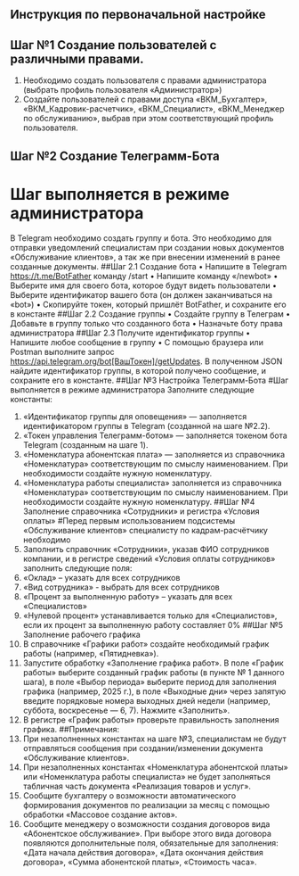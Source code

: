 ## Инструкция по первоначальной настройке

## Шаг №1 Создание пользователей с различными правами.
1.	Необходимо создать пользователя с правами администратора (выбрать профиль пользователя «Администратор»)
2.	Создайте пользователей с правами доступа «ВКМ_Бухгалтер», «ВКМ_Кадровик-расчетчик», «ВКМ_Специалист», «ВКМ_Менеджер по обслуживанию», выбрав при этом соответствующий профиль пользователя.
## Шаг №2 Создание Телеграмм-Бота
# Шаг выполняется в режиме администратора
В Telegram необходимо создать группу и бота. Это необходимо для отправки уведомлений специалистам при создании новых документов «Обслуживание клиентов», а так же при внесении изменений в ранее созданные документы. 
##Шаг 2.1 Создание бота
•	Напишите в Telegram https://t.me/BotFather команду /start
•	Напишите команду «/newbot»
•	Выберите имя для своего бота, которое будут видеть пользователи
•	Выберите идентификатор вашего бота (он должен заканчиваться на «bot»)
•	Скопируйте токен, который пришлёт BotFather, и сохраните его в константе
##Шаг 2.2 Создание группы
•	Создайте группу в Телеграм
•	Добавьте в группу только что созданного бота
•	Назначьте боту права администратора
##Шаг 2.3 Получите идентификатор группы
•	Напишите любое сообщение в группу
•	С помощью браузера или Postman выполните запрос https://api.telegram.org/bot[ВашТокен]/getUpdates. В полученном JSON найдите идентификатор группы, в которой получено сообщение, и сохраните его в константе.
##Шаг №3 Настройка Телеграмм-Бота
#Шаг выполняется в режиме администратора
Заполните следующие константы:
1.	«Идентификатор группы для оповещения» — заполняется идентификатором группы в Telegram (созданной на шаге №2.2).
2.	«Токен управления Телеграмм-ботом» — заполняется токеном бота Telegram (созданным на шаге 1).
3.	«Номенклатура абонентская плата» — заполняется из справочника «Номенклатура» соответствующим по смыслу наименованием. При необходимости создайте нужную номенклатуру.
4.	«Номенклатура работы специалиста» заполняется из справочника «Номенклатура» соответствующим по смыслу наименованием. При необходимости создайте нужную номенклатуру.
##Шаг №4 Заполнение справочника «Сотрудники» и регистра «Условия оплаты»
#Перед первым использованием подсистемы «Обслуживание клиентов» специалисту по кадрам-расчётчику необходимо
1.	Заполнить справочник «Сотрудники», указав ФИО сотрудников компании, и в регистре сведений «Условия оплаты сотрудников» заполнить следующие поля:
1.	«Оклад» – указать для всех сотрудников
2.	«Вид сотрудника» - выбрать для всех сотрудников
3.	«Процент за выполненную работу» – указать для всех «Специалистов»
4.	«Нулевой процент» устанавливается только для «Специалистов», если их процент за выполненную работу составляет 0%
##Шаг №5 Заполнение рабочего графика
1.	В справочнике «Графики работ» создайте необходимый график работы (например, «Пятидневка»).
2.	Запустите обработку «Заполнение графика работ». В поле «График работы» выберите созданный график работы (в пункте № 1 данного шага), в поле «Выбор периода» выберите период для заполнения графика (например, 2025 г.), в поле «Выходные дни» через запятую введите порядковые номера выходных дней недели (например, суббота, воскресенье — 6, 7). Нажмите «Заполнить».
3.	В регистре «График работы» проверьте правильность заполнения графика.
##Примечания:
1.	При незаполненных константах на шаге №3, специалистам не будут отправляться сообщения при создании/изменении документа «Обслуживание клиентов».
2.	При незаполненных константах «Номенклатура абонентской платы» или «Номенклатура работы специалиста» не будет заполняться табличная часть документа «Реализация товаров и услуг».
3.	Сообщите бухгалтеру о возможности автоматического формирования документов по реализации за месяц с помощью обработки «Массовое создание актов».
4.	Сообщите менеджеру о возможности создания договоров вида «Абонентское обслуживание». При выборе этого вида договора появляются дополнительные поля, обязательные для заполнения: «Дата начала действия договора», «Дата окончания действия договора», «Сумма абонентской платы», «Стоимость часа».




